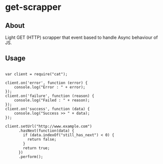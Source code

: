 get-scrapper
===


About
-----

Light GET (HTTP) scrapper that event based to handle Async behaviour of JS.

Usage
-----

```

var client = require("cat");

client.on('error', function (error) {
	console.log("Error : " + error);
});
client.on('failure', function (reason) {
	console.log("Failed : " + reason);
});
client.on('success', function (data) {
	console.log("Success >> " + data);
});

client.setUrl("http://www.example.com")
      .hasNext(function(data) {
        if (data.indexOf("still_has_next") < 0) {
          return false;
        }
        return true;
      })
      .perform();

```
